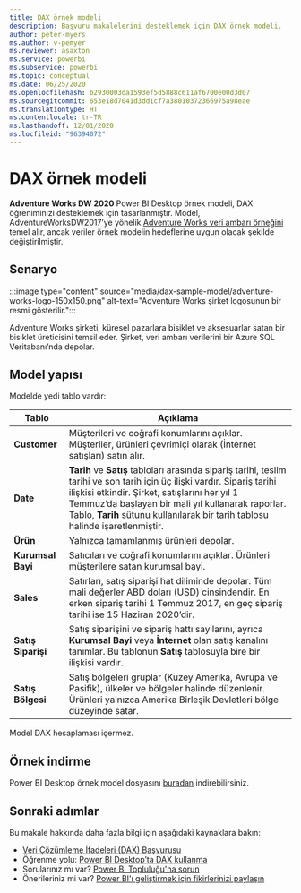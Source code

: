 ```yaml
---
title: DAX örnek modeli
description: Başvuru makalelerini desteklemek için DAX örnek modeli.
author: peter-myers
ms.author: v-pemyer
ms.reviewer: asaxton
ms.service: powerbi
ms.subservice: powerbi
ms.topic: conceptual
ms.date: 06/25/2020
ms.openlocfilehash: b2930003da1593ef5d5888c611af6700e00d3d07
ms.sourcegitcommit: 653e18d7041d3dd1cf7a38010372366975a98eae
ms.translationtype: HT
ms.contentlocale: tr-TR
ms.lasthandoff: 12/01/2020
ms.locfileid: "96394072"
---
```

# <a name="dax-sample-model"></a>DAX örnek modeli

**Adventure Works DW 2020** Power BI Desktop örnek modeli, DAX öğreniminizi desteklemek için tasarlanmıştır. Model, AdventureWorksDW2017’ye yönelik [Adventure Works veri ambarı örneğini](/sql/samples/adventureworks-install-configure#data-warehouse-downloads) temel alır, ancak veriler örnek modelin hedeflerine uygun olacak şekilde değiştirilmiştir.

## <a name="scenario"></a>Senaryo

:::image type="content" source="media/dax-sample-model/adventure-works-logo-150x150.png" alt-text="Adventure Works şirket logosunun bir resmi gösterilir.":::

Adventure Works şirketi, küresel pazarlara bisiklet ve aksesuarlar satan bir bisiklet üreticisini temsil eder. Şirket, veri ambarı verilerini bir Azure SQL Veritabanı’nda depolar.

## <a name="model-structure"></a>Model yapısı

Modelde yedi tablo vardır:

|Tablo|Açıklama|
|-----|-------|
|**Customer**|Müşterileri ve coğrafi konumlarını açıklar. Müşteriler, ürünleri çevrimiçi olarak (İnternet satışları) satın alır.|
|**Date**|**Tarih** ve **Satış** tabloları arasında sipariş tarihi, teslim tarihi ve son tarih için üç ilişki vardır. Sipariş tarihi ilişkisi etkindir. Şirket, satışlarını her yıl 1 Temmuz’da başlayan bir mali yıl kullanarak raporlar. Tablo, **Tarih** sütunu kullanılarak bir tarih tablosu halinde işaretlenmiştir.|
|**Ürün**|Yalnızca tamamlanmış ürünleri depolar.|
|**Kurumsal Bayi**|Satıcıları ve coğrafi konumlarını açıklar. Ürünleri müşterilere satan kurumsal bayi.|
|**Sales**|Satırları, satış siparişi hat diliminde depolar. Tüm mali değerler ABD doları (USD) cinsindendir. En erken sipariş tarihi 1 Temmuz 2017, en geç sipariş tarihi ise 15 Haziran 2020’dir.|
|**Satış Siparişi**|Satış siparişini ve sipariş hattı sayılarını, ayrıca **Kurumsal Bayi** veya **İnternet** olan satış kanalını tanımlar. Bu tablonun **Satış** tablosuyla bire bir ilişkisi vardır.|
|**Satış Bölgesi**|Satış bölgeleri gruplar (Kuzey Amerika, Avrupa ve Pasifik), ülkeler ve bölgeler halinde düzenlenir. Ürünleri yalnızca Amerika Birleşik Devletleri bölge düzeyinde satar.|

Model DAX hesaplaması içermez.

## <a name="download-sample"></a>Örnek indirme

Power BI Desktop örnek model dosyasını [buradan](https://aka.ms/dax-docs-sample-file) indirebilirsiniz.

## <a name="next-steps"></a>Sonraki adımlar

Bu makale hakkında daha fazla bilgi için aşağıdaki kaynaklara bakın:

- [Veri Çözümleme İfadeleri (DAX) Başvurusu](/dax/)
- Öğrenme yolu: [Power BI Desktop’ta DAX kullanma](/learn/paths/dax-power-bi/)
- Sorularınız mı var? [Power BI Topluluğu'na sorun](https://community.powerbi.com/)
- Önerileriniz mi var? [Power BI'ı geliştirmek için fikirlerinizi paylaşın](https://ideas.powerbi.com)